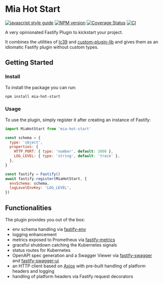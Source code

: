 # Mia Hot Start

[![javascript style guide][standard-mia-svg]][standard-mia]
[![NPM version][npmjs-svg]][npmjs-com]
[![Coverage Status][coverall-svg]][coverall-io]
[![CI][ci-svg]][ci]

A very opinionated Fastify Plugin to kickstart your project.

It combines the utilities of [lc39](https://github.com/mia-platform/lc39) and [custom-plugin-lib](https://github.com/mia-platform/custom-plugin-lib) and gives them as an idiomatic Fastify plugin without custom types.

## Getting Started

### Install

To install the package you can run:

```sh
npm install mia-hot-start
```

### Usage

To use the plugin, simply register it after creating an instance of Fastify:
```js
import MiaHotStart from 'mia-hot-start'

const schema = {
  type: 'object',
  properties: {
    HTTP_PORT: { type: 'number', default: 3000 },
    LOG_LEVEL: { type: 'string', default: 'trace' },
  },
}

const fastify = Fastify()
await fastify.register(MiaHotStart, {
  envSchema: schema,
  logLevelEnvKey: 'LOG_LEVEL',
})
```

## Functionalities
The plugin provides you out of the box:
- env schema handling via [fastify-env](https://github.com/fastify/fastify-env)
- logging enhancement
- metrics exposed to Prometheus via [fastify-metrics](https://github.com/SkeLLLa/fastify-metrics)
- graceful shutdown catching the Kubernetes signals
- status routes for Kubernetes
- OpenAPI spec generation and a Swagger Viewer via [fastify-swagger](https://github.com/fastify/fastify-swagger) and [fastify-swagger-ui](https://github.com/fastify/fastify-swagger-ui)
- an HTTP client based on [Axios](https://github.com/axios/axios) with pre-built handling of platform headers and logging
- handling of platform headers via Fastify request decorators

[standard-mia-svg]: https://img.shields.io/badge/code_style-standard--mia-orange.svg
[standard-mia]: https://github.com/mia-platform/eslint-config-mia
[npmjs-svg]: https://img.shields.io/npm/v/mia-hot-start.svg?logo=npm&color=lightgreen
[npmjs-com]: https://www.npmjs.com/package/mia-hot-start
[coverall-svg]: https://coveralls.io/repos/github/EdoCrippaOfficial/mia-hot-start/badge.svg
[coverall-io]: https://coveralls.io/github/EdoCrippaOfficial/mia-hot-start
[ci-svg]: https://github.com/EdoCrippaOfficial/mia-hot-start/actions/workflows/node.js.yml/badge.svg
[ci]: https://github.com/mia-platform/custom-plugin-lib/actions
